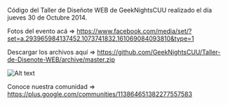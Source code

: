 Código del Taller de Diseñote WEB de GeekNightsCUU realizado el día jueves 30 de Octubre 2014.

Fotos del evento acá => https://www.facebook.com/media/set/?set=a.293965984137452.1073741832.161069084093810&type=1

Descargar los archivos aquí => https://github.com/GeekNightsCUU/Taller-de-Disenote-WEB/archive/master.zip

![Alt text](https://scontent-a-dfw.xx.fbcdn.net/hphotos-xap1/v/t1.0-9/10734026_292895310911186_4062400173126222173_n.png?oh=ca2bc2e8a8c359746330fe14b6fc0b09&oe=54E2782B)

Conoce nuestra comunidad => https://plus.google.com/communities/113864651382277557583
